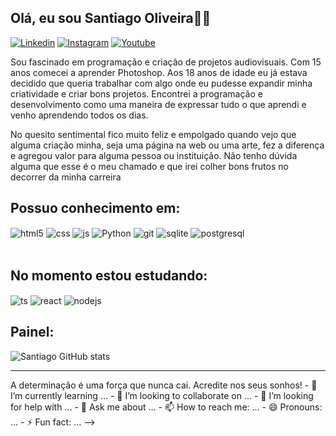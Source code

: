 ## Olá, eu sou Santiago Oliveira👨‍💻

[![Linkedin](https://img.shields.io/badge/LinkedIn-0077B5?style=for-the-badge&logo=linkedin&logoColor=white)](https://www.linkedin.com/in/santiagooliveira/)
[![Instagram](https://img.shields.io/badge/Instagram-E4405F?style=for-the-badge&logo=instagram&logoColor=white)](https://www.instagram.com/santii.oliveira/)
[![Youtube](https://img.shields.io/badge/YouTube-FF0000?style=for-the-badge&logo=youtube&logoColor=white)](https://www.youtube.com/@santiigas/featured)

Sou fascinado em programação e criação de projetos audiovisuais. Com 15 anos comecei a aprender Photoshop. Aos 18 anos de idade eu já estava decidido que queria trabalhar com algo onde eu pudesse expandir minha criatividade e criar bons projetos. Encontrei a programação e desenvolvimento como uma maneira de expressar tudo o que aprendi e venho aprendendo todos os dias.

No quesito sentimental fico muito feliz e empolgado quando vejo que alguma criação minha, seja uma página na web ou uma arte, fez a diferença e agregou valor para alguma pessoa ou instituição. Não tenho dúvida alguma que esse é o meu chamado e que irei colher bons frutos no decorrer da minha carreira

## Possuo conhecimento em: 
<div style="display: inline_block">
  <img align="center" alt="html5" src="https://img.shields.io/badge/HTML5-E34F26?style=for-the-badge&logo=html5&logoColor=white" />
  <img align="center" alt="css" src="https://img.shields.io/badge/CSS3-1572B6?style=for-the-badge&logo=css3&logoColor=white" />
  <img align="center" alt="js" src="https://img.shields.io/badge/JavaScript-F7DF1E?style=for-the-badge&logo=javascript&logoColor=black" />
  <img align="center" alt="Python" src="https://img.shields.io/badge/Python-3776AB?style=for-the-badge&logo=python&logoColor=white" />
  <img align="center" alt="git" src="https://img.shields.io/badge/GIT-E44C30?style=for-the-badge&logo=git&logoColor=white" />
  <img align="center" alt="sqlite" src="https://img.shields.io/badge/SQLite-07405E?style=for-the-badge&logo=sqlite&logoColor=white" />
  <img align="center" alt="postgresql" src="https://img.shields.io/badge/PostgreSQL-316192?style=for-the-badge&logo=postgresql&logoColor=white" />
</div><br/>

## No momento estou estudando:
<div style="display: inline_block">
  <img align="center" alt="ts" src="https://img.shields.io/badge/TypeScript-007ACC?style=for-the-badge&logo=typescript&logoColor=white" />
  <img align="center" alt="react" src="https://img.shields.io/badge/React-20232A?style=for-the-badge&logo=react&logoColor=61DAFB" />
  <img align="center" alt="nodejs" src="https://img.shields.io/badge/Node.js-43853D?style=for-the-badge&logo=node.js&logoColor=white" />
</div>

## Painel:
![Santiago GitHub stats](https://github-readme-stats.vercel.app/api?username=Santiigas&show_icons=true&theme=transparent)
<hr>
A determinação é uma força que nunca cai. 
Acredite nos seus sonhos! 
- 🌱 I’m currently learning ...
- 👯 I’m looking to collaborate on ...
- 🤔 I’m looking for help with ...
- 💬 Ask me about ...
- 📫 How to reach me: ...
- 😄 Pronouns: ...
- ⚡ Fun fact: ...
-->
